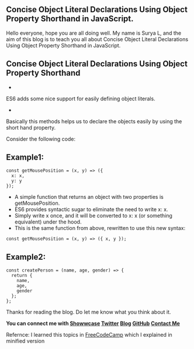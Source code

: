 ## Concise Object Literal Declarations Using Object Property Shorthand in JavaScript.

Hello everyone, hope you are all doing well. My name is Surya L, and the aim of this blog is to teach you all about Concise Object Literal Declarations Using Object Property Shorthand in JavaScript.
## Concise Object Literal Declarations Using Object Property Shorthand


- 
ES6 adds some nice support for easily defining object literals.

- 
Basically this methods helps us to declare the objects easily by using the short hand property.

Consider the following code:
## Example1:
```
const getMousePosition = (x, y) => ({
  x: x,
  y: y
});
```
- A simple function that returns an object with two properties is getMousePosition.
- ES6 provides syntactic sugar to eliminate the need to write x: x.
- Simply write x once, and it will be converted to x: x (or something equivalent) under the hood.
- This is the same function from above, rewritten to use this new syntax:

```
const getMousePosition = (x, y) => ({ x, y });
```
## Example2:
```
const createPerson = (name, age, gender) => {
  return {
    name,
    age,
    gender
  };
};
```
Thanks for reading the blog. Do let me know what you think about it.

**You can connect me with <a href="https://www.showwcase.com/suryal8991">Showwcase</a>
<a href="https://twitter.com/SURYA_L1998">Twitter</a>
<a href="https://blog.surya-l.com/">Blog</a>
<a href="https://github.com/Surya8991">GitHub</a>
<a href="mailto:contact@surya-l.com">Contact Me</a>**

Refernce: I learned this topics in [FreeCodeCamp](https://www.freecodecamp.org/learn/) which I explained in minified version